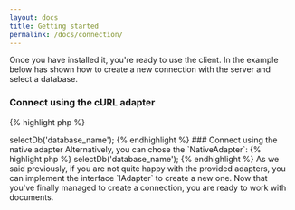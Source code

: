 ```yaml
---
layout: docs
title: Getting started
permalink: /docs/connection/
---
```


Once you have installed it, you're ready to use the client. In the example below has shown how to create a new 
connection with the server and select a database.

### Connect using the cURL adapter

{% highlight php %}
<?php

use EoC\Couch;
use EoC\Adapter;

$couch = new Couch(new Adapter\CurlAdapter('127.0.0.1:5984', 'username','password'));

$couch->selectDb('database_name');
{% endhighlight %}

### Connect using the native adapter

Alternatively, you can chose the `NativeAdapter`:

{% highlight php %}
<?php

use EoC\Couch;
use EoC\Adapter;

$couch = new Couch(new Adapter\NativeAdapter('127.0.0.1:5984', 'username', 'password'));

$couch->selectDb('database_name');
{% endhighlight %}

As we said previously, if you are not quite happy with the provided adapters, you can implement the interface `IAdapter` 
to create a new one.

Now that you've finally managed to create a connection, you are ready to work with documents.